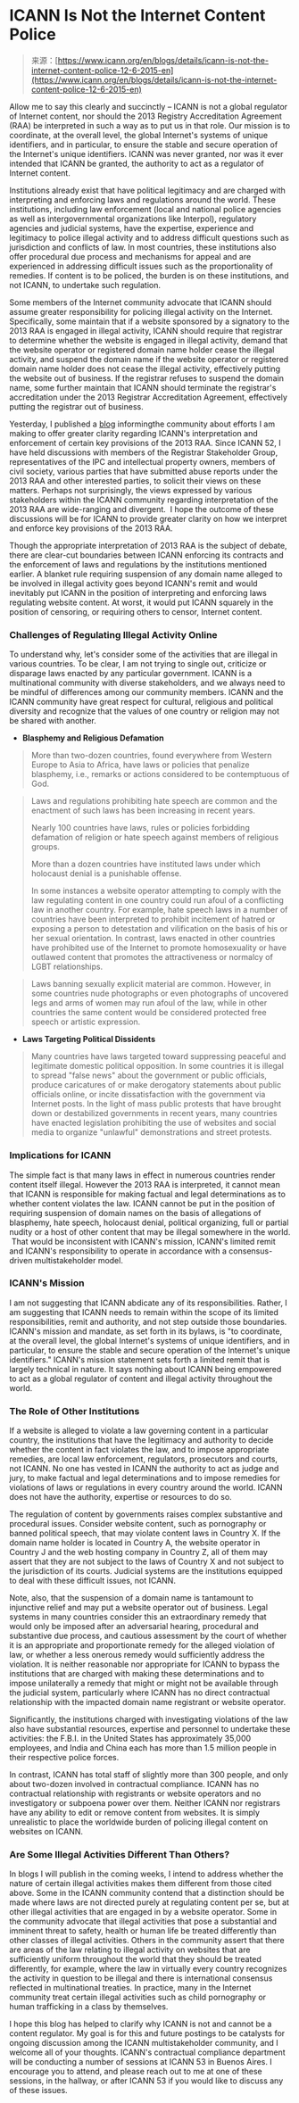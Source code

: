 <!--yml
category: 未分类
date: 2024-05-29 13:28:17
-->

# ICANN Is Not the Internet Content Police

> 来源：[https://www.icann.org/en/blogs/details/icann-is-not-the-internet-content-police-12-6-2015-en](https://www.icann.org/en/blogs/details/icann-is-not-the-internet-content-police-12-6-2015-en)

Allow me to say this clearly and succinctly – ICANN is not a global regulator of Internet content, nor should the 2013 Registry Accreditation Agreement (RAA) be interpreted in such a way as to put us in that role. Our mission is to coordinate, at the overall level, the global Internet's systems of unique identifiers, and in particular, to ensure the stable and secure operation of the Internet's unique identifiers. ICANN was never granted, nor was it ever intended that ICANN be granted, the authority to act as a regulator of Internet content.

Institutions already exist that have political legitimacy and are charged with interpreting and enforcing laws and regulations around the world. These institutions, including law enforcement (local and national police agencies as well as intergovernmental organizations like Interpol), regulatory agencies and judicial systems, have the expertise, experience and legitimacy to police illegal activity and to address difficult questions such as jurisdiction and conflicts of law. In most countries, these institutions also offer procedural due process and mechanisms for appeal and are experienced in addressing difficult issues such as the proportionality of remedies. If content is to be policed, the burden is on these institutions, and not ICANN, to undertake such regulation.

Some members of the Internet community advocate that ICANN should assume greater responsibility for policing illegal activity on the Internet. Specifically, some maintain that if a website sponsored by a signatory to the 2013 RAA is engaged in illegal activity, ICANN should require that registrar to determine whether the website is engaged in illegal activity, demand that the website operator or registered domain name holder cease the illegal activity, and suspend the domain name if the website operator or registered domain name holder does not cease the illegal activity, effectively putting the website out of business. If the registrar refuses to suspend the domain name, some further maintain that ICANN should terminate the registrar's accreditation under the 2013 Registrar Accreditation Agreement, effectively putting the registrar out of business.

Yesterday, I published a [blog](/news/blog/community-outreach-on-interpretation-and-enforcement-of-the-2013-raa) informingthe community about efforts I am making to offer greater clarity regarding ICANN's interpretation and enforcement of certain key provisions of the 2013 RAA. Since ICANN 52, I have held discussions with members of the Registrar Stakeholder Group, representatives of the IPC and intellectual property owners, members of civil society, various parties that have submitted abuse reports under the 2013 RAA and other interested parties, to solicit their views on these matters. Perhaps not surprisingly, the views expressed by various stakeholders within the ICANN community regarding interpretation of the 2013 RAA are wide-ranging and divergent.  I hope the outcome of these discussions will be for ICANN to provide greater clarity on how we interpret and enforce key provisions of the 2013 RAA.

Though the appropriate interpretation of 2013 RAA is the subject of debate, there are clear-cut boundaries between ICANN enforcing its contracts and the enforcement of laws and regulations by the institutions mentioned earlier. A blanket rule requiring suspension of any domain name alleged to be involved in illegal activity goes beyond ICANN's remit and would inevitably put ICANN in the position of interpreting and enforcing laws regulating website content. At worst, it would put ICANN squarely in the position of censoring, or requiring others to censor, Internet content.

### Challenges of Regulating Illegal Activity Online

To understand why, let's consider some of the activities that are illegal in various countries. To be clear, I am not trying to single out, criticize or disparage laws enacted by any particular government. ICANN is a multinational community with diverse stakeholders, and we always need to be mindful of differences among our community members. ICANN and the ICANN community have great respect for cultural, religious and political diversity and recognize that the values of one country or religion may not be shared with another.

*   **Blasphemy and Religious Defamation**

> More than two-dozen countries, found everywhere from Western Europe to Asia to Africa, have laws or policies that penalize blasphemy, i.e., remarks or actions considered to be contemptuous of God.

> Laws and regulations prohibiting hate speech are common and the enactment of such laws has been increasing in recent years.
> 
> Nearly 100 countries have laws, rules or policies forbidding defamation of religion or hate speech against members of religious groups.
> 
> More than a dozen countries have instituted laws under which holocaust denial is a punishable offense.
> 
> In some instances a website operator attempting to comply with the law regulating content in one country could run afoul of a conflicting law in another country. For example, hate speech laws in a number of countries have been interpreted to prohibit incitement of hatred or exposing a person to detestation and vilification on the basis of his or her sexual orientation. In contrast, laws enacted in other countries have prohibited use of the Internet to promote homosexuality or have outlawed content that promotes the attractiveness or normalcy of LGBT relationships.

> Laws banning sexually explicit material are common. However, in some countries nude photographs or even photographs of uncovered legs and arms of women may run afoul of the law, while in other countries the same content would be considered protected free speech or artistic expression.

*   **Laws Targeting Political Dissidents**

> Many countries have laws targeted toward suppressing peaceful and legitimate domestic political opposition. In some countries it is illegal to spread "false news" about the government or public officials, produce caricatures of or make derogatory statements about public officials online, or incite dissatisfaction with the government via Internet posts. In the light of mass public protests that have brought down or destabilized governments in recent years, many countries have enacted legislation prohibiting the use of websites and social media to organize "unlawful" demonstrations and street protests.

### Implications for ICANN

The simple fact is that many laws in effect in numerous countries render content itself illegal. However the 2013 RAA is interpreted, it cannot mean that ICANN is responsible for making factual and legal determinations as to whether content violates the law. ICANN cannot be put in the position of requiring suspension of domain names on the basis of allegations of blasphemy, hate speech, holocaust denial, political organizing, full or partial nudity or a host of other content that may be illegal somewhere in the world.  That would be inconsistent with ICANN's mission, ICANN's limited remit and ICANN's responsibility to operate in accordance with a consensus-driven multistakeholder model.

### ICANN's Mission

I am not suggesting that ICANN abdicate any of its responsibilities. Rather, I am suggesting that ICANN needs to remain within the scope of its limited responsibilities, remit and authority, and not step outside those boundaries. ICANN's mission and mandate, as set forth in its bylaws, is "to coordinate, at the overall level, the global Internet's systems of unique identifiers, and in particular, to ensure the stable and secure operation of the Internet's unique identifiers." ICANN's mission statement sets forth a limited remit that is largely technical in nature. It says nothing about ICANN being empowered to act as a global regulator of content and illegal activity throughout the world.

### The Role of Other Institutions

If a website is alleged to violate a law governing content in a particular country, the institutions that have the legitimacy and authority to decide whether the content in fact violates the law, and to impose appropriate remedies, are local law enforcement, regulators, prosecutors and courts, not ICANN. No one has vested in ICANN the authority to act as judge and jury, to make factual and legal determinations and to impose remedies for violations of laws or regulations in every country around the world. ICANN does not have the authority, expertise or resources to do so.

The regulation of content by governments raises complex substantive and procedural issues. Consider website content, such as pornography or banned political speech, that may violate content laws in Country X. If the domain name holder is located in Country A, the website operator in Country J and the web hosting company in Country Z, all of them may assert that they are not subject to the laws of Country X and not subject to the jurisdiction of its courts. Judicial systems are the institutions equipped to deal with these difficult issues, not ICANN.

Note, also, that the suspension of a domain name is tantamount to injunctive relief and may put a website operator out of business. Legal systems in many countries consider this an extraordinary remedy that would only be imposed after an adversarial hearing, procedural and substantive due process, and cautious assessment by the court of whether it is an appropriate and proportionate remedy for the alleged violation of law, or whether a less onerous remedy would sufficiently address the violation. It is neither reasonable nor appropriate for ICANN to bypass the institutions that are charged with making these determinations and to impose unilaterally a remedy that might or might not be available through the judicial system, particularly where ICANN has no direct contractual relationship with the impacted domain name registrant or website operator.

Significantly, the institutions charged with investigating violations of the law also have substantial resources, expertise and personnel to undertake these activities: the F.B.I. in the United States has approximately 35,000 employees, and India and China each has more than 1.5 million people in their respective police forces.

In contrast, ICANN has total staff of slightly more than 300 people, and only about two-dozen involved in contractual compliance. ICANN has no contractual relationship with registrants or website operators and no investigatory or subpoena power over them. Neither ICANN nor registrars have any ability to edit or remove content from websites. It is simply unrealistic to place the worldwide burden of policing illegal content on websites on ICANN.

### Are Some Illegal Activities Different Than Others?

In blogs I will publish in the coming weeks, I intend to address whether the nature of certain illegal activities makes them different from those cited above. Some in the ICANN community contend that a distinction should be made where laws are not directed purely at regulating content per se, but at other illegal activities that are engaged in by a website operator. Some in the community advocate that illegal activities that pose a substantial and imminent threat to safety, health or human life be treated differently than other classes of illegal activities. Others in the community assert that there are areas of the law relating to illegal activity on websites that are sufficiently uniform throughout the world that they should be treated differently, for example, where the law in virtually every country recognizes the activity in question to be illegal and there is international consensus reflected in multinational treaties. In practice, many in the Internet community treat certain illegal activities such as child pornography or human trafficking in a class by themselves.

I hope this blog has helped to clarify why ICANN is not and cannot be a content regulator. My goal is for this and future postings to be catalysts for ongoing discussion among the ICANN multistakeholder community, and I welcome all of your thoughts. ICANN's contractual compliance department will be conducting a number of sessions at ICANN 53 in Buenos Aires. I encourage you to attend, and please reach out to me at one of these sessions, in the hallway, or after ICANN 53 if you would like to discuss any of these issues.